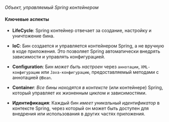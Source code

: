 _Oбъект, управляемый Spring контейнером_

#### Ключевые аспекты

- **LifeCycle**: Spring контейнер отвечает за создание, настройку и уничтожение бина.
    
- **IoC**: Бин создается и управляется контейнером Spring, а не вручную в коде приложения. Это позволяет Spring автоматически внедрять зависимости и управлять конфигурацией.
    
- **Configuration**: Бин _может быть настроен_ через `аннотации`, `XML-конфигурацию` или `Java-конфигурацию`, предоставляемый методами с аннотацией `@Bean`.
    
- **Container**: _Все бины находятся в контексте_ (или контейнере) Spring, который управляет их жизненным циклом и зависимостями.
    
- **Идентификация**: Каждый бин _имеет уникальный идентификатор_ в контексте Spring, через который он может быть доступен для внедрения или использования в других частях приложения.